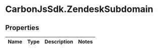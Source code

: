 # CarbonJsSdk.ZendeskSubdomain

## Properties

Name | Type | Description | Notes
------------ | ------------- | ------------- | -------------


